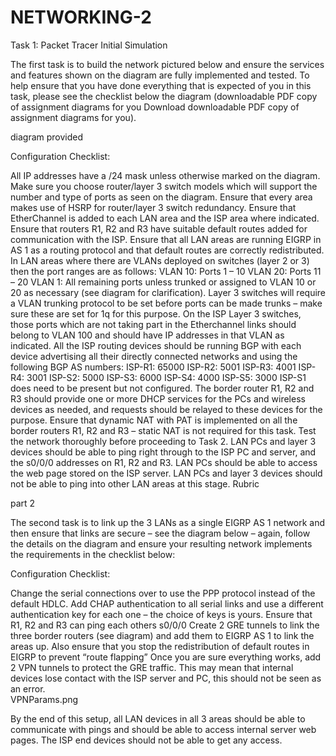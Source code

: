 # NETWORKING-2

Task 1: Packet Tracer Initial Simulation



The first task is to build the network pictured below and ensure the services and features shown on the diagram are fully implemented and tested.  To help ensure that you have done everything that is expected of you in this task, please see the checklist below the diagram (downloadable PDF copy of assignment diagrams for you Download downloadable PDF copy of assignment diagrams for you).

diagram provided 

Configuration Checklist:

All IP addresses have a /24 mask unless otherwise marked on the diagram.
Make sure you choose router/layer 3 switch models which will support the number and type of ports as seen on the diagram.
Ensure that every area makes use of HSRP for router/layer 3 switch redundancy.
Ensure that EtherChannel is added to each LAN area and the ISP area where indicated.
Ensure that routers R1, R2 and R3 have suitable default routes added for communication with the ISP.
Ensure that all LAN areas are running EIGRP in AS 1 as a routing protocol and that default routes are correctly redistributed.
In LAN areas where there are VLANs deployed on switches (layer 2 or 3) then the port ranges are as follows:
VLAN 10: Ports 1 – 10
VLAN 20: Ports 11 – 20
VLAN 1: All remaining ports unless trunked or assigned to VLAN 10 or 20 as necessary (see diagram for clarification).
Layer 3 switches will require a VLAN trunking protocol to be set before ports can be made trunks – make sure these are set for 1q for this purpose.
On the ISP Layer 3 switches, those ports which are not taking part in the Etherchannel links should belong to VLAN 100 and should have IP addresses in that VLAN as indicated.
All the ISP routing devices should be running BGP with each device advertising all their directly connected networks and using the following BGP AS numbers:
ISP-R1: 65000
ISP-R2: 5001
ISP-R3: 4001
ISP-R4: 3001
ISP-S2: 5000
ISP-S3: 6000
ISP-S4: 4000
ISP-S5: 3000
ISP-S1 does need to be present but not configured.
The border router R1, R2 and R3 should provide one or more DHCP services for the PCs and wireless devices as needed, and requests should be relayed to these devices for the purpose.
Ensure that dynamic NAT with PAT is implemented on all the border routers R1, R2 and R3 – static NAT is not required for this task.
Test the network thoroughly before proceeding to Task 2.
LAN PCs and layer 3 devices should be able to ping right through to the ISP PC and server, and the s0/0/0 addresses on R1, R2 and R3.
LAN PCs should be able to access the web page stored on the ISP server.
LAN PCs and layer 3 devices should not be able to ping into other LAN areas at this stage.
Rubric


part 2

The second task is to link up the 3 LANs as a single EIGRP AS 1 network and then ensure that links are secure – see the diagram below – again, follow the details on the diagram and ensure your resulting network implements the requirements in the checklist below:



Configuration Checklist:

Change the serial connections over to use the PPP protocol instead of the default HDLC.
Add CHAP authentication to all serial links and use a different authentication key for each one – the choice of keys is yours.
Ensure that R1, R2 and R3 can ping each others s0/0/0
Create 2 GRE tunnels to link the three border routers (see diagram) and add them to EIGRP AS 1 to link the areas up.
Also ensure that you stop the redistribution of default routes in EIGRP to prevent “route flapping”
Once you are sure everything works, add 2 VPN tunnels to protect the GRE traffic. This may mean that internal devices lose contact with the ISP server and PC, this should not be seen as an error.  
VPNParams.png

By the end of this setup, all LAN devices in all 3 areas should be able to communicate with pings and should be able to access internal server web pages.  The ISP end devices should not be able to get any access.

